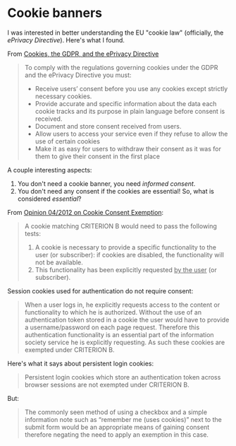 # Cookie banners

I was interested in better understanding the EU "cookie law" (officially, the _ePrivacy Directive_). Here's what I found.

From [Cookies, the GDPR, and the ePrivacy Directive](https://gdpr.eu/cookies/)

> To comply with the regulations governing cookies under the GDPR and the ePrivacy Directive you must:
>
> - Receive users’ consent before you use any cookies except strictly necessary cookies.
> - Provide accurate and specific information about the data each cookie tracks and its purpose in plain language before consent is received.
> - Document and store consent received from users.
> - Allow users to access your service even if they refuse to allow the use of certain cookies
> - Make it as easy for users to withdraw their consent as it was for them to give their consent in the first place

A couple interesting aspects:

1. You don't need a cookie banner, you need _informed consent_.
2. You don't need any consent if the cookies are essential! So, what is considered _essential_?

From [Opinion 04/2012 on Cookie Consent Exemption](https://ec.europa.eu/justice/article-29/documentation/opinion-recommendation/files/2012/wp194_en.pdf):

> A cookie matching CRITERION B would need to pass the following tests:
>
> 1. A cookie is necessary to provide a specific functionality to the user (or subscriber): if cookies are disabled, the functionality will not be available.
> 2. This functionality has been explicitly requested <u>by the user</u> (or subscriber).

Session cookies used for authentication do not require consent:

> When a user logs in, he explicitly requests access to the content or functionality to which he is authorized. Without the use of an authentication token stored in a cookie the user would have
to provide a username/password on each page request. Therefore this authentication functionality is an essential part of the information society service he is explicitly requesting. As such these cookies are exempted under CRITERION B.

Here's what it says about persistent login cookies:

> Persistent login cookies which store an authentication token across browser sessions are not exempted under CRITERION B.

But:

> The commonly seen method of using a checkbox and a simple information note such as “remember me (uses cookies)” next to the submit form would be an appropriate means of gaining consent therefore negating the need to apply an exemption in this case.
